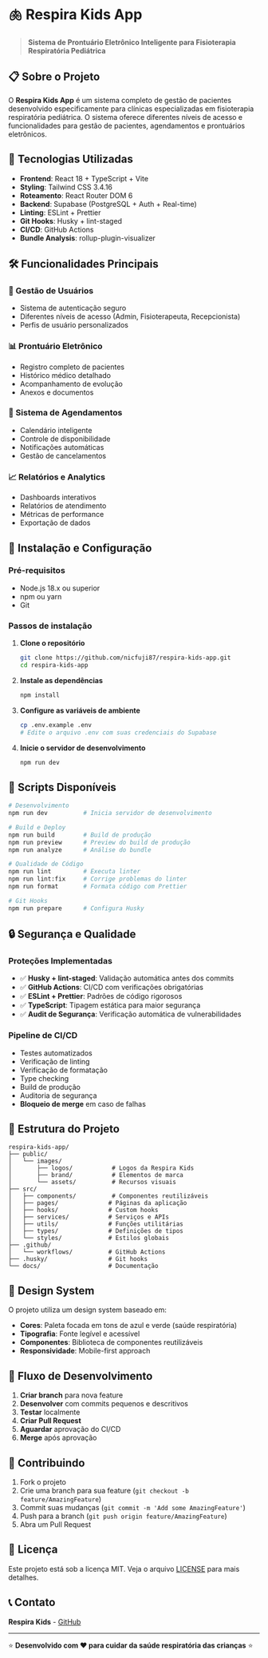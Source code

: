 # 🫁 Respira Kids App

> **Sistema de Prontuário Eletrônico Inteligente para Fisioterapia Respiratória Pediátrica**

## 📋 Sobre o Projeto

O **Respira Kids App** é um sistema completo de gestão de pacientes desenvolvido especificamente para clínicas especializadas em fisioterapia respiratória pediátrica. O sistema oferece diferentes níveis de acesso e funcionalidades para gestão de pacientes, agendamentos e prontuários eletrônicos.

## 🚀 Tecnologias Utilizadas

- **Frontend**: React 18 + TypeScript + Vite
- **Styling**: Tailwind CSS 3.4.16
- **Roteamento**: React Router DOM 6
- **Backend**: Supabase (PostgreSQL + Auth + Real-time)
- **Linting**: ESLint + Prettier
- **Git Hooks**: Husky + lint-staged
- **CI/CD**: GitHub Actions
- **Bundle Analysis**: rollup-plugin-visualizer

## 🛠️ Funcionalidades Principais

### 👥 Gestão de Usuários

- Sistema de autenticação seguro
- Diferentes níveis de acesso (Admin, Fisioterapeuta, Recepcionista)
- Perfis de usuário personalizados

### 📊 Prontuário Eletrônico

- Registro completo de pacientes
- Histórico médico detalhado
- Acompanhamento de evolução
- Anexos e documentos

### 📅 Sistema de Agendamentos

- Calendário inteligente
- Controle de disponibilidade
- Notificações automáticas
- Gestão de cancelamentos

### 📈 Relatórios e Analytics

- Dashboards interativos
- Relatórios de atendimento
- Métricas de performance
- Exportação de dados

## 🔧 Instalação e Configuração

### Pré-requisitos

- Node.js 18.x ou superior
- npm ou yarn
- Git

### Passos de instalação

1. **Clone o repositório**

   ```bash
   git clone https://github.com/nicfuji87/respira-kids-app.git
   cd respira-kids-app
   ```

2. **Instale as dependências**

   ```bash
   npm install
   ```

3. **Configure as variáveis de ambiente**

   ```bash
   cp .env.example .env
   # Edite o arquivo .env com suas credenciais do Supabase
   ```

4. **Inicie o servidor de desenvolvimento**
   ```bash
   npm run dev
   ```

## 🧪 Scripts Disponíveis

```bash
# Desenvolvimento
npm run dev          # Inicia servidor de desenvolvimento

# Build e Deploy
npm run build        # Build de produção
npm run preview      # Preview do build de produção
npm run analyze      # Análise do bundle

# Qualidade de Código
npm run lint         # Executa linter
npm run lint:fix     # Corrige problemas do linter
npm run format       # Formata código com Prettier

# Git Hooks
npm run prepare      # Configura Husky
```

## 🔒 Segurança e Qualidade

### Proteções Implementadas

- ✅ **Husky + lint-staged**: Validação automática antes dos commits
- ✅ **GitHub Actions**: CI/CD com verificações obrigatórias
- ✅ **ESLint + Prettier**: Padrões de código rigorosos
- ✅ **TypeScript**: Tipagem estática para maior segurança
- ✅ **Audit de Segurança**: Verificação automática de vulnerabilidades

### Pipeline de CI/CD

- Testes automatizados
- Verificação de linting
- Verificação de formatação
- Type checking
- Build de produção
- Auditoria de segurança
- **Bloqueio de merge** em caso de falhas

## 📁 Estrutura do Projeto

```
respira-kids-app/
├── public/
│   └── images/
│       ├── logos/           # Logos da Respira Kids
│       ├── brand/           # Elementos de marca
│       └── assets/          # Recursos visuais
├── src/
│   ├── components/          # Componentes reutilizáveis
│   ├── pages/              # Páginas da aplicação
│   ├── hooks/              # Custom hooks
│   ├── services/           # Serviços e APIs
│   ├── utils/              # Funções utilitárias
│   ├── types/              # Definições de tipos
│   └── styles/             # Estilos globais
├── .github/
│   └── workflows/          # GitHub Actions
├── .husky/                 # Git hooks
└── docs/                   # Documentação
```

## 🎨 Design System

O projeto utiliza um design system baseado em:

- **Cores**: Paleta focada em tons de azul e verde (saúde respiratória)
- **Tipografia**: Fonte legível e acessível
- **Componentes**: Biblioteca de componentes reutilizáveis
- **Responsividade**: Mobile-first approach

## 🔄 Fluxo de Desenvolvimento

1. **Criar branch** para nova feature
2. **Desenvolver** com commits pequenos e descritivos
3. **Testar** localmente
4. **Criar Pull Request**
5. **Aguardar** aprovação do CI/CD
6. **Merge** após aprovação

## 🤝 Contribuindo

1. Fork o projeto
2. Crie uma branch para sua feature (`git checkout -b feature/AmazingFeature`)
3. Commit suas mudanças (`git commit -m 'Add some AmazingFeature'`)
4. Push para a branch (`git push origin feature/AmazingFeature`)
5. Abra um Pull Request

## 📄 Licença

Este projeto está sob a licença MIT. Veja o arquivo [LICENSE](LICENSE) para mais detalhes.

## 📞 Contato

**Respira Kids** - [GitHub](https://github.com/nicfuji87/respira-kids-app)

---

⭐ **Desenvolvido com ❤️ para cuidar da saúde respiratória das crianças** ⭐
